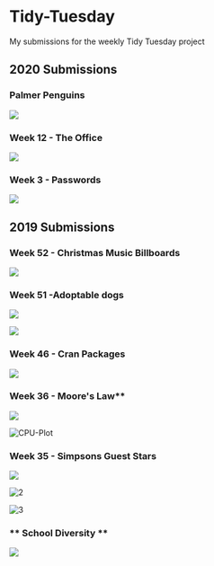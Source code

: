 # Tidy-Tuesday
My submissions for the weekly Tidy Tuesday project


## 2020 Submissions

### Palmer Penguins

![](https://github.com/mcnakhaee/Tidy-Tuesday/blob/master/2020/2020_07_28_Palmer_Penguins/My%20TidyTuesday%20Plot.png)

### Week 12 - The Office


![](https://github.com/mcnakhaee/Tidy-Tuesday/blob/master/2020/The%20Office/000047.png)


### Week 3 - Passwords

![](https://github.com/mcnakhaee/Tidy-Tuesday/blob/master/2020/Week%203%20-%20Passwords/password_quality.jpg)



## 2019 Submissions



### **Week 52 - Christmas Music Billboards**

![](https://github.com/mcnakhaee/Tidy-Tuesday/blob/master/2019/Week%2052%20-%20Christmas%20Music%20Billboards/Plots/00001d.png)

### Week 51 -Adoptable dogs

![](https://github.com/mcnakhaee/Tidy-Tuesday/blob/master/2019/Week%2051%20-%20Adoptable%20dogs/Plots/tags_Akbar.jpg)

![](https://github.com/mcnakhaee/Tidy-Tuesday/blob/master/2019/Week%2051%20-%20Adoptable%20dogs/Plots/ccc.png)



### Week 46 - Cran Packages

![](https://github.com/mcnakhaee/Tidy-Tuesday/blob/master/2019/Week%2046%20-%20Cran%20Packages/cran_pkg.png)



### Week 36 - Moore's Law**

![](https://github.com/mcnakhaee/Tidy-Tuesday/blob/master/2019/Week%2036%20-%20Moore's%20Law/Plots/CPU-Plot.jpg)

![CPU-Plot](https://github.com/mcnakhaee/Tidy-Tuesday/blob/master/2019/Week%2036%20-%20Moore's%20Law/Plots/CPU.jpg)



### **Week 35 - Simpsons Guest Stars**


![](https://github.com/mcnakhaee/Tidy-Tuesday/blob/master/Week%2035%20-%20Simpsons%20Guests/Plots/1.jpg)

![2](https://github.com/mcnakhaee/Tidy-Tuesday/blob/master/2019/Week%2035%20-%20Simpsons%20Guests/Plots/2.jpg)

![3](https://github.com/mcnakhaee/Tidy-Tuesday/blob/master/2019/Week%2035%20-%20Simpsons%20Guests/Plots/3.jpg)


### ** School Diversity **
![](https://github.com/mcnakhaee/Tidy-Tuesday/blob/master/2019/School%20Diversity/final_plot.png)



